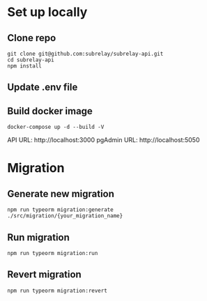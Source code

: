 # Set up locally

## Clone repo

```
git clone git@github.com:subrelay/subrelay-api.git
cd subrelay-api
npm install
```
## Update .env file

## Build docker image

```
docker-compose up -d --build -V
```

API URL: http://localhost:3000
pgAdmin URL: http://localhost:5050


# Migration

## Generate new migration
```
npm run typeorm migration:generate ./src/migration/{your_migration_name}
```

## Run migration
```
npm run typeorm migration:run
```

## Revert migration

```
npm run typeorm migration:revert
```